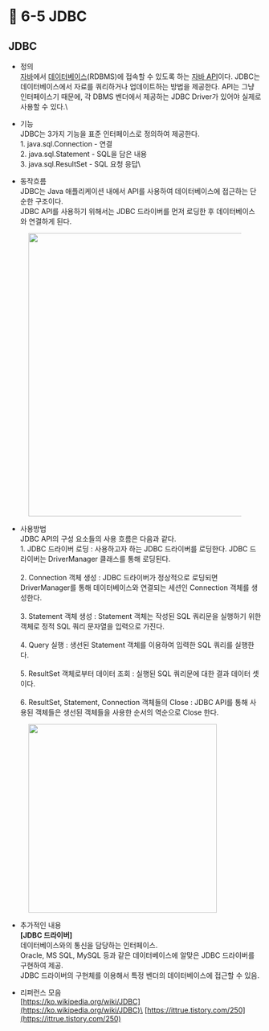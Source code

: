 # 🔸 6-5 JDBC

## JDBC

* 정의\
  [자바](https://ko.wikipedia.org/wiki/%EC%9E%90%EB%B0%94\_\(%ED%94%84%EB%A1%9C%EA%B7%B8%EB%9E%98%EB%B0%8D\_%EC%96%B8%EC%96%B4\))에서 [데이터베이스](https://ko.wikipedia.org/wiki/%EB%8D%B0%EC%9D%B4%ED%84%B0%EB%B2%A0%EC%9D%B4%EC%8A%A4)(RDBMS)에 접속할 수 있도록 하는 [자바 API](https://ko.wikipedia.org/wiki/%EC%9E%90%EB%B0%94\_API)이다. JDBC는 데이터베이스에서 자료를 쿼리하거나 업데이트하는 방법을 제공한다. API는 그냥 인터페이스기 때문에, 각 DBMS 벤더에서 제공하는 JDBC Driver가 있어야 실제로 사용할 수 있다.\

* 기능\
  JDBC는 3가지 기능을 표준 인터페이스로 정의하여 제공한다.\
  1\. java.sql.Connection - 연결\
  2\. java.sql.Statement -  SQL을 담은 내용\
  3\. java.sql.ResultSet - SQL 요청 응답\

* 동작흐름\
  JDBC는 Java 애플리케이션 내에서 API를 사용하여 데이터베이스에 접근하는 단순한 구조이다.\
  JDBC API를 사용하기 위해서는 JDBC 드라이버를 먼저 로딩한 후 데이터베이스와 연결하게 된다.

<figure><img src="https://img1.daumcdn.net/thumb/R1280x0/?scode=mtistory2&#x26;fname=https%3A%2F%2Fblog.kakaocdn.net%2Fdn%2FbHk4IH%2FbtrR2EZokg5%2FVlsEZPLukP9YKb7tK0paT1%2Fimg.png" alt="" width="563"><figcaption></figcaption></figure>

* 사용방법\
  JDBC API의 구성 요소들의 사용 흐름은 다음과 같다.\
  1\. JDBC 드라이버 로딩 : 사용하고자 하는 JDBC 드라이버를 로딩한다. JDBC 드라이버는 DriverManager 클래스를 통해 로딩된다.\
  \
  2\. Connection 객체 생성 : JDBC 드라이버가 정상적으로 로딩되면 DriverManager를 통해  데이터베이스와 연결되는 세션인 Connection 객체를 생성한다.\
  \
  3\. Statement 객체 생성 : Statement  객체는 작성된 SQL 쿼리문을 실행하기 위한 객체로 정적 SQL 쿼리 문자열을 입력으로 가진다.\
  \
  4\. Query 실행 : 생선된 Statement 객체를 이용하여 입력한 SQL 쿼리를 실행한다.\
  \
  5\. ResultSet 객체로부터 데이터 조회 : 실행된 SQL 쿼리문에 대한 결과 데이터 셋이다.\
  \
  6\. ResultSet, Statement, Connection 객체들의 Close : JDBC API를 통해 사용된 객체들은 생선된 객체들을 사용한 순서의 역순으로 Close 한다.

<figure><img src="https://img1.daumcdn.net/thumb/R1280x0/?scode=mtistory2&#x26;fname=https%3A%2F%2Fblog.kakaocdn.net%2Fdn%2FwTyMC%2FbtrR5yww0DA%2Fjwst72s4xtTKhLTtzfJ0mK%2Fimg.png" alt="" width="375"><figcaption></figcaption></figure>

*   추가적인 내용\
    **\[JDBC 드라이버]**\
    데이터베이스와의 통신을 담당하는 인터페이스.\
    Oracle, MS SQL, MySQL 등과 같은 데이터베이스에 알맞은 JDBC 드라이버를 구현하여 제공.\
    JDBC 드라이버의 구현체를 이용해서 특정 벤더의 데이터베이스에 접근할 수 있음.


* 리퍼런스 모음\
  [https://ko.wikipedia.org/wiki/JDBC](https://ko.wikipedia.org/wiki/JDBC)\
  [https://ittrue.tistory.com/250](https://ittrue.tistory.com/250)
